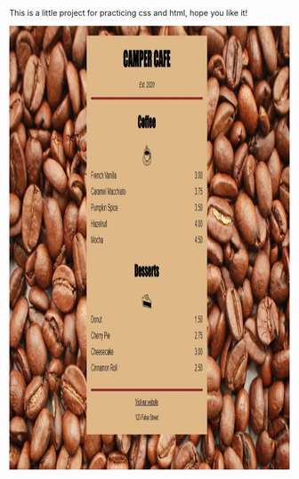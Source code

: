 This is a little project for practicing css and html, hope you like it!

<p align="center">
  <img height="800" src="coffeemenu.jpg" />
</p>
